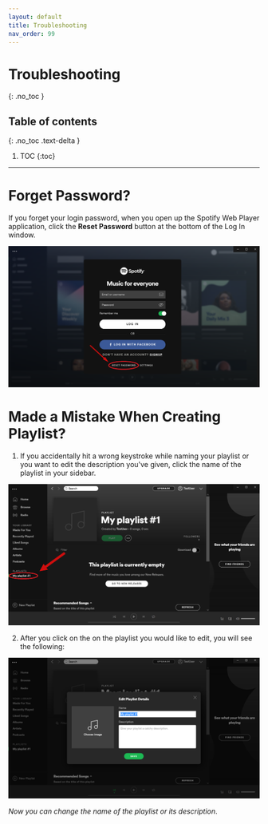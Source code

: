 ```yaml
---
layout: default
title: Troubleshooting
nav_order: 99
---
```


# Troubleshooting
{: .no_toc }

## Table of contents
{: .no_toc .text-delta }

1. TOC
{:toc}

---

# Forget Password?

If you forget your login password, when you open up the Spotify Web Player application, click the **Reset Password** button at the bottom of the Log In window.  

![ResetPassword](https://github.com/kanmatthew/Matt-test-docs/blob/gh-pages/assets/images/Reset_password.png?raw=true "Reset Password")

# Made a Mistake When Creating Playlist?

1. If you accidentally hit a wrong keystroke while naming your playlist or you want to edit the description you've given, click the name of the playlist in your sidebar.  

![EditPlaylist](https://github.com/kanmatthew/Matt-test-docs/blob/gh-pages/assets/images/editplaylist1.png?raw=true)

2. After you click on the on the playlist you would like to edit, you will see the following:  

![EditPlaylist2](https://github.com/kanmatthew/Matt-test-docs/blob/gh-pages/assets/images/editplaylist2.png?raw=true)

_Now you can change the name of the playlist or its description_.
